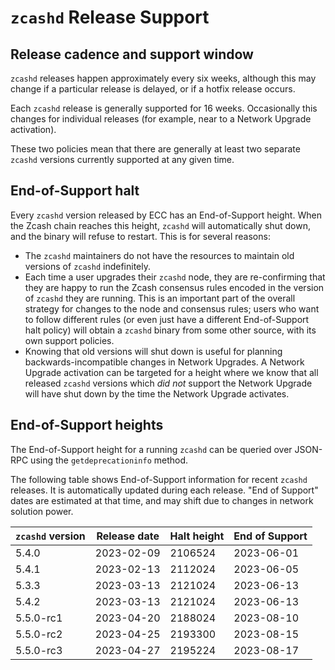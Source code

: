 # `zcashd` Release Support

## Release cadence and support window

`zcashd` releases happen approximately every six weeks, although this may change if a
particular release is delayed, or if a hotfix release occurs.

Each `zcashd` release is generally supported for 16 weeks. Occasionally this changes for
individual releases (for example, near to a Network Upgrade activation).

These two policies mean that there are generally at least two separate `zcashd` versions
currently supported at any given time.

## End-of-Support halt

Every `zcashd` version released by ECC has an End-of-Support height. When the Zcash chain
reaches this height, `zcashd` will automatically shut down, and the binary will refuse to
restart. This is for several reasons:

- The `zcashd` maintainers do not have the resources to maintain old versions of `zcashd`
  indefinitely.
- Each time a user upgrades their `zcashd` node, they are re-confirming that they are
  happy to run the Zcash consensus rules encoded in the version of `zcashd` they are
  running. This is an important part of the overall strategy for changes to the node and
  consensus rules; users who want to follow different rules (or even just have a different
  End-of-Support halt policy) will obtain a `zcashd` binary from some other source, with
  its own support policies.
- Knowing that old versions will shut down is useful for planning backwards-incompatible
  changes in Network Upgrades. A Network Upgrade activation can be targeted for a height
  where we know that all released `zcashd` versions which _did not_ support the Network
  Upgrade will have shut down by the time the Network Upgrade activates.

## End-of-Support heights

The End-of-Support height for a running `zcashd` can be queried over JSON-RPC using the
`getdeprecationinfo` method.

The following table shows End-of-Support information for recent `zcashd` releases. It is
automatically updated during each release. "End of Support" dates are estimated at that
time, and may shift due to changes in network solution power.

<!-- RELEASE_SCRIPT_START_MARKER - If you make changes here, check make-release.py -->
| `zcashd` version | Release date | Halt height | End of Support |
| ---------------- | ------------ | ----------- | -------------- |
| 5.4.0 | 2023-02-09 | 2106524 | 2023-06-01 |
| 5.4.1 | 2023-02-13 | 2112024 | 2023-06-05 |
| 5.3.3 | 2023-03-13 | 2121024 | 2023-06-13 |
| 5.4.2 | 2023-03-13 | 2121024 | 2023-06-13 |
| 5.5.0-rc1 | 2023-04-20 | 2188024 | 2023-08-10 |
| 5.5.0-rc2 | 2023-04-25 | 2193300 | 2023-08-15 |
| 5.5.0-rc3 | 2023-04-27 | 2195224 | 2023-08-17 |
<!-- RELEASE_SCRIPT_END_MARKER -->
